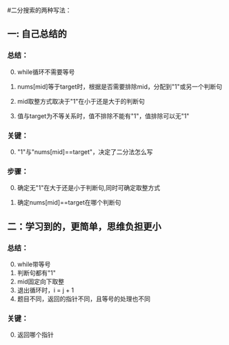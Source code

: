 #二分搜索的两种写法：
## 一: 自己总结的
### 总结：
0. while循环不需要等号

1. nums[mid]等于target时，根据是否需要排除mid，分配到"1"或另一个判断句

2. mid取整方式取决于"1"在小于还是大于的判断句

3. 值与target为不等关系时，值不排除不能有"1"，值排除可以无"1"

### 关键：
0. "1"与"nums[mid]==target"，决定了二分法怎么写  

### 步骤：
0. 确定无"1"在大于还是小于判断句,同时可确定取整方式

1. 确定nums[mid]==target在哪个判断句

## 二：学习到的，更简单，思维负担更小
### 总结：
0. while带等号
1. 判断句都有"1"
2. mid固定向下取整
3. 退出循环时，i = j + 1
4. 题目不同，返回的指针不同，且等号的处理也不同

### 关键：
0. 返回哪个指针
